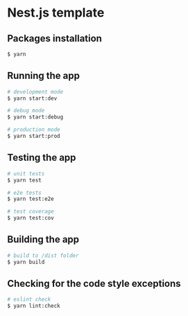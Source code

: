 # Nest.js template

## Packages installation

```bash
$ yarn
```

## Running the app

```bash
# development mode
$ yarn start:dev

# debug mode
$ yarn start:debug

# production mode
$ yarn start:prod
```

## Testing the app

```bash
# unit tests
$ yarn test

# e2e tests
$ yarn test:e2e

# test coverage
$ yarn test:cov
```

## Building the app

```bash
# build to /dist folder
$ yarn build
```

## Checking for the code style exceptions

```bash
# eslint check
$ yarn lint:check
```
